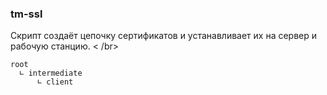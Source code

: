 ### tm-ssl
Скрипт создаёт цепочку сертификатов и устанавливает их на сервер и рабочую станцию. < /br>
```
root
  ∟ intermediate
      ∟ client
```
